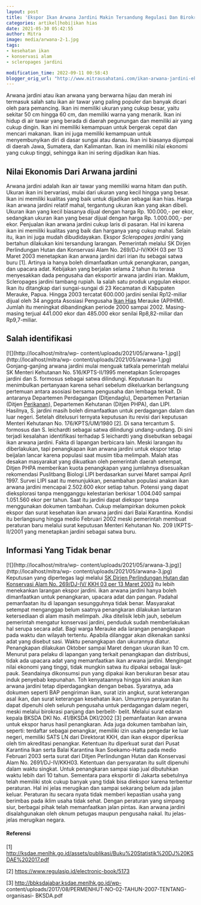 ```yaml
---
layout: post
title: 'Ekspor Ikan Arwana Jardini Makin Tersandung Regulasi Dan Birokrasi'
categories: artikel|hobi|ikan hias
date: 2021-05-30 05:42:55
author: Mitra
image: media/arwana-2-1.jpg
tags:
- kesehatan ikan
- konservasi alam
- scleropages jardini

modification_time: 2022-09-11 00:58:43
blogger_orig_url: "http://www.mitrausahatani.com/ikan-arwana-jardini-ekspor.html"
---
```


Arwana jardini atau ikan arwana yang berwarna hijau dan merah ini termasuk
salah satu ikan air tawar yang paling populer dan banyak dicari oleh para
pemancing. Ikan ini memiliki ukuran yang cukup besar, yaitu sekitar 50 cm
hingga 60 cm, dan memiliki warna yang menarik. Ikan ini hidup di air tawar
yang berada di daerah pegunungan dan memiliki air yang cukup dingin. Ikan ini
memiliki kemampuan untuk bergerak cepat dan mencari makanan. Ikan ini juga
memiliki kemampuan untuk menyembunyikan diri di dasar sungai atau danau. Ikan
ini biasanya dijumpai di daerah Jawa, Sumatera, dan Kalimantan. Ikan ini
memiliki nilai ekonomi yang cukup tinggi, sehingga ikan ini sering dijadikan
ikan hias.

## Nilai Ekonomis Dari Arwana jardini

Arwana jardini adalah ikan air tawar yang memiliki warna hitam dan putih.
Ukuran ikan ini bervariasi, mulai dari ukuran yang kecil hingga yang besar.
Ikan ini memiliki kualitas yang baik untuk dijadikan sebagai ikan hias. Harga
ikan arwana jardini relatif mahal, tergantung ukuran ikan yang akan dibeli.
Ukuran ikan yang kecil biasanya dijual dengan harga Rp. 100.000,- per ekor,
sedangkan ukuran ikan yang besar dijual dengan harga Rp. 1.000.000,- per ekor.
Penjualan ikan arwana jardini cukup laris di pasaran. Hal ini karena ikan ini
memiliki kualitas yang baik dan harganya yang cukup mahal. Selain itu, ikan
ini juga mudah dibudidayakan. Ekspor _Scleropages jardini_ yang bertahun
dilakukan kini tersandung larangan. Pemerintah melalui SK Dirjen Perlindungan
Hutan dan Konservasi Alam No. 269/DJ-IV/KKH 03 per 13 Maret 2003 menetapkan
ikan arwana jardini dari irian itu sebagai satwa buru [1]. Artinya ia hanya
boleh dimanfaatkan untuk penangkaran, pangan, dan upacara adat. Kebijakan yang
berjalan selama 2 tahun itu terasa menyesakkan dada pengusaha dan eksportir
arwana jardini irian. Maklum, Scleropages jardini tambang rupiah. Ia salah
satu produk unggulan ekspor. Ikan itu ditangkap dari sungai-sungai di 23
Kecamatan di Kabupaten Merauke, Papua. Hingga 2003 tercatat 600.000 jardini
senilai Rp12-miliar dijual oleh 34 anggota Asosiasi Pengusaha [Ikan
Hias](https://www.mitrausahatani.com/ikan-hias "Ikan Hias") Merauke (APIHIM). Jumlah
itu meningkat dibandingkan periode 2000 sampai 2002. Masing-masing terjual
441.000 ekor dan 485.000 ekor senilai Rp8,82-miliar dan Rp9,7-miliar.

## Salah identifikasi

[![](http://localhost/mitra/wp-
content/uploads/2021/05/arwana-1.jpg)](http://localhost/mitra/wp-
content/uploads/2021/05/arwana-1.jpg) Gonjang-ganjing arwana jardini mulai
menguak tatkala pemerintah melalui SK Menteri Kehutanan No. 516/KPTS-II/1995
menetapkan Scleropages jardini dan S. formosus sebagai satwa dilindungi.
Keputusan itu menimbulkan pertanyaan karena sehari sebelum dikeluarkan
berlangsung pertemuan antara asosiasi bersama pengusaha dan lembaga terkait.
Di antaranya Departemen Perdagangan (Ditjendaglu), Departemen Pertanian
(Ditjen [Perikanan](https://www.mitrausahatani.com/perikanan "Perikanan")), Departemen
Kehutanan (Ditjen PHPA), dan LIPI. Hasilnya, S. jardini masih boleh
dimanfaatkan untuk perdagangan dalam dan luar negeri. Setelah ditelusuri
ternyata keputusan itu revisi dari keputusan Menteri Kehutanan No.
176/KPTS/UM/1980 [2]. Di sana tercantum S. formosus dan S. leichardti sebagai
satwa dilindungi undang-undang. Di sini terjadi kesalahan identifikasi
terhadap S leichardti yang disebutkan sebagai ikan arwana jardini. Fakta di
lapangan berbicara lain. Meski larangan itu diberlakukan, tapi penangkapan
ikan arwana jardini untuk ekspor tetap beijalan lancar karena populasi saat
musim tiba melimpah. Malah atas desakan masyarakat yang dikuatkan oleh
pemerintah daerah setempat, Ditjen PHPA memberikan kuota penangkapan yang
jumlahnya disesuaikan rekomendasi Puslitbang Biologi LIPI berdasarkan survei
Maret sampai April 1997. Survei LIPI saat itu menunjukkan, penambahan populasi
anakan ikan arwana jardini mencapai 2.502.600 ekor setiap tahun. Potensi yang
dapat dieksplorasi tanpa mengganggu kelestarian berkisar 1.004.040 sampai
1.051.560 ekor per tahun. Saat itu jardini dapat diekspor tanpa menggunakan
dokumen tambahan. Cukup melampirkan dokumen pokok ekspor dan surat kesehatan
ikan arwana jardini dari Balai Karantina. Kondisi itu berlangsung hingga medio
Februari 2002 meski pemerintah membuat peraturan baru melalui surat keputusan
Menteri Kehutanan No. 209 l/KPTS-II/2001 yang menetapkan jardini sebagai satwa
buru.

## Informasi Yang Tidak benar

[![](http://localhost/mitra/wp-
content/uploads/2021/05/arwana-3.jpg)](http://localhost/mitra/wp-
content/uploads/2021/05/arwana-3.jpg) Keputusan yang dipertegas lagi melalui
[SK Dirjen Perlindungan Hutan dan Konservasi Alam No. 269/DJ-IV/ KKH 03 per 13
Maret 2003](http://ksdae.menlhk.go.id/peraturan/post/105) itu lebih menekankan
larangan ekspor jardini. ikan arwana jardini hanya boleh dimanfaatkan untuk
penangkaran, upacara adat dan pangan. Padahal pemanfaatan itu di lapangan
sesungguhnya tidak benar. Masyarakat setempat menganggap belum saatnya
penangkaran dilakukan lantaran ketersediaan di alam masih melimpah. Jika
ditelisik lebih jauh, sebelum pemerintah mengatur konservasi jardini, penduduk
sudah memberlakukan hal serupa secara adat. Bagi warga Merauke ada larangan
penangkapan pada waktu dan wilayah tertentu. Apabila dilanggar akan dikenakan
sanksi adat yang disebut sasi. Waktu penangkapan dan ukurannya diatur.
Penangkapan dilakukan Oktober sampai Maret dengan ukuran ikan 10 cm. Menurut
para pelaku di lapangan yang terkait penangkapan dan distribusi, tidak ada
upacara adat yang memanfaatkan ikan arwana jardini. Mengingat nilai ekonomi
yang tinggi, tidak mungkin satwa itu dipakai sebagai lauk-pauk. Seandainya
dikonsumsi pun yang dipakai ikan berukuran besar atau induk penyebab
kepunahan. Toh kenyataannya hingga kini anakan ikan arwana jardini tetap
diperdagangkan dengan bebas. Syaratnya, ada dokumen seperti BAP pengiriman
ikan, surat izin angkut, surat keterangan asal ikan, dan surat keterangan
kesehatan ikan. Umumnya persyaratan itu dapat dipenuhi oleh seluruh pengusaha
untuk perdagangan dalam negeri, meski melalui birokrasi panjang dan berbelit-
belit. Melalui surat edaran kepala BKSDA DKI No. 41/BKSDA DKI/2002 [3]
pemanfaatan ikan arwana untuk ekspor harus hasil penangkaran. Ada juga dokumen
tambahan lain, seperti: terdaftar sebagai penangkar, memiliki izin usaha
pengedar ke luar negeri, memiliki SATS LN dari Direktorat KKH, dan ikan ekspor
diperiksa oleh tim akreditasi penangkar. Ketentuan itu diperkuat surat dari
Pusat Karantina Ikan serta Balai Karantina Ikan Soekamo-Hatta pada medio
Februari 2003 serta surat dari Ditjen Perlindungan Hutan dan Konservasi Alam
No. 2691/DJ-IV/KKH03. Ketentuan dan persyaratan itu sulit dipenuhi dalam waktu
singkat. Untuk penangkaran sampai siap jual dibutuhkan waktu lebih dari 10
tahun. Sementara para eksportir di Jakarta sebetulnya telah memiliki stok
cukup banyak yang tidak bisa diekspor karena terbentur peraturan. Hal ini
jelas merugikan dan sampai sekarang belum ada jalan keluar. Peraturan itu
secara nyata tidak memberi kepastian usaha yang berimbas pada iklim usaha
tidak sehat. Dengan peraturan yang simpang siur, berbagai pihak telah
memanfaatkan jalan pintas. ikan arwana jardini disalahgunakan oleh oknum
petugas maupun pengusaha nakal. Itu jelas-jelas merugikan negara.

#### Referensi

[1]
http://ksdae.menlhk.go.id/assets/publikasi/Buku%20Statistik%20DJ%20KSDAE%202017.pdf

[2] https://www.regulasip.id/electronic-book/5173

[3] http://bbksdajabar.ksdae.menlhk.go.id/wp-
content/uploads/2017/08/PERMENHUT-NO-02-TAHUN-2007-TENTANG-organisasi-
BKSDA.pdf


